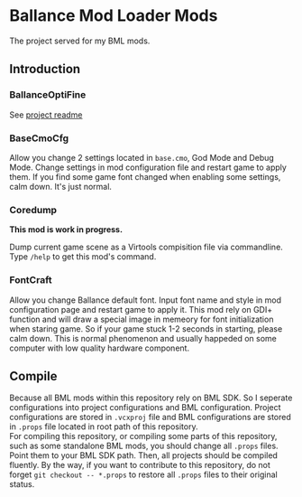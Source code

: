 # Ballance Mod Loader Mods

The project served for my BML mods.

## Introduction

### BallanceOptiFine

See [project readme](./BallanceOptiFine/README.md)

### BaseCmoCfg

Allow you change 2 settings located in `base.cmo`, God Mode and Debug Mode. Change settings in mod configuration file and restart game to apply them. If you find some game font changed when enabling some settings, calm down. It's just normal.

### Coredump

**This mod is work in progress.**

Dump current game scene as a Virtools compisition file via commandline. Type `/help` to get this mod's command.

### FontCraft

Allow you change Ballance default font. Input font name and style in mod configuration page and restart game to apply it. This mod rely on GDI+ function and will draw a special image in memeory for font initialization when staring game. So if your game stuck 1-2 seconds in starting, please calm down. This is normal phenomenon and usually happeded on some computer with low quality hardware component.

## Compile

Because all BML mods within this repository rely on BML SDK. So I seperate configurations into project configurations and BML configuration. Project configurations are stored in `.vcxproj` file and BML configurations are stored in `.props` file located in root path of this repository.  
For compiling this repository, or compiling some parts of this repository, such as some standalone BML mods, you should change all `.props` files. Point them to your BML SDK path. Then, all projects should be compiled fluently. By the way, if you want to contribute to this repository, do not forget `git checkout -- *.props` to restore all `.props` files to their original status.
